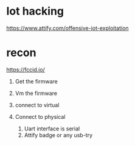 # Iot hacking

https://www.attify.com/offensive-iot-exploitation

# recon
https://fccid.io/

1. Get the firmware 
2. Vm the firmware
3. connect to virtual

4. Connect to physical
   1.  Uart interface is serial
   2. Attify badge or any usb-try
